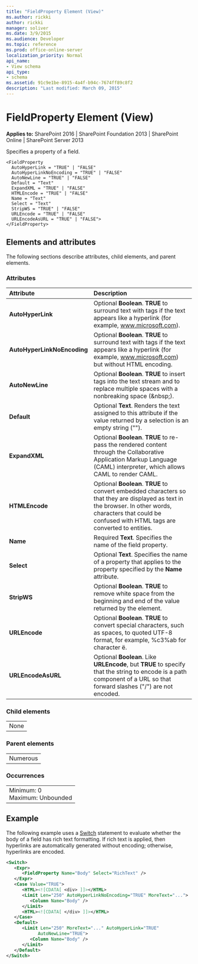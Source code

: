 ```yaml
---
title: "FieldProperty Element (View)"
ms.author: rickki
author: rickki
manager: soliver
ms.date: 3/9/2015
ms.audience: Developer
ms.topic: reference
ms.prod: office-online-server
localization_priority: Normal
api_name:
- View schema
api_type:
- schema
ms.assetid: 91c9e1be-8915-4a4f-b94c-7674ff89c8f2
description: "Last modified: March 09, 2015"
---
```


# FieldProperty Element (View)

 
  
 **Applies to:** SharePoint 2016 | SharePoint Foundation 2013 | SharePoint Online | SharePoint Server 2013
  
Specifies a property of a field.
  
```
<FieldProperty
  AutoHyperLink = "TRUE" | "FALSE"
  AutoHyperLinkNoEncoding = "TRUE" | "FALSE"
  AutoNewLine = "TRUE" | "FALSE"
  Default = "Text"
  ExpandXML = "TRUE" | "FALSE"
  HTMLEncode = "TRUE" | "FALSE"
  Name = "Text"
  Select = "Text"
  StripWS = "TRUE" | "FALSE"
  URLEncode = "TRUE" | "FALSE"
  URLEncodeAsURL = "TRUE" | "FALSE">
</FieldProperty>
```

## Elements and attributes

The following sections describe attributes, child elements, and parent elements.

### Attributes

|**Attribute**|**Description**|
|:-----|:-----|
|**AutoHyperLink** <br/> |Optional **Boolean**. **TRUE** to surround text with <A> tags if the text appears like a hyperlink (for example, www.microsoft.com).  <br/> |
|**AutoHyperLinkNoEncoding** <br/> |Optional **Boolean**. **TRUE** to surround text with <A> tags if the text appears like a hyperlink (for example, www.microsoft.com) but without HTML encoding.  <br/> |
|**AutoNewLine** <br/> |Optional **Boolean**. **TRUE** to insert <BR> tags into the text stream and to replace multiple spaces with a nonbreaking space (&amp;nbsp;).  <br/> |
|**Default** <br/> |Optional **Text**. Renders the text assigned to this attribute if the value returned by a selection is an empty string ("").  <br/> |
|**ExpandXML** <br/> |Optional **Boolean**. **TRUE** to re-pass the rendered content through the Collaborative Application Markup Language (CAML) interpreter, which allows CAML to render CAML.  <br/> |
|**HTMLEncode** <br/> |Optional **Boolean**. **TRUE** to convert embedded characters so that they are displayed as text in the browser. In other words, characters that could be confused with HTML tags are converted to entities.  <br/> |
|**Name** <br/> |Required **Text**. Specifies the name of the field property.  <br/> |
|**Select** <br/> |Optional **Text**. Specifies the name of a property that applies to the property specified by the **Name** attribute.  <br/> |
|**StripWS** <br/> |Optional **Boolean**. **TRUE** to remove white space from the beginning and end of the value returned by the element.  <br/> |
|**URLEncode** <br/> |Optional **Boolean**. **TRUE** to convert special characters, such as spaces, to quoted UTF-8 format, for example, %c3%ab for character ë.  <br/> |
|**URLEncodeAsURL** <br/> |Optional **Boolean**. Like **URLEncode**, but **TRUE** to specify that the string to encode is a path component of a URL so that forward slashes ("/") are not encoded.  <br/> |
   
### Child elements

||
|:-----|
|None |
   
### Parent elements

||
|:-----|
|Numerous |
   
### Occurrences

||
|:-----|
|Minimum: 0  <br/> Maximum: Unbounded  <br/> |
   
## Example

The following example uses a [Switch](switch-element-view.md) statement to evaluate whether the body of a field has rich text formatting. If rich text is applied, then hyperlinks are automatically generated without encoding; otherwise, hyperlinks are encoded. 
  
```XML
<Switch>
   <Expr>
      <FieldProperty Name="Body" Select="RichText" />
   </Expr>
   <Case Value="TRUE">
      <HTML><![CDATA[ <div> ]]></HTML>
      <Limit Len="250" AutoHyperLinkNoEncoding="TRUE" MoreText="...">
         <Column Name="Body" />
      </Limit>
      <HTML><![CDATA[ </div> ]]></HTML>
   </Case>
   <Default>
      <Limit Len="250" MoreText="..." AutoHyperLink="TRUE" 
            AutoNewLine="TRUE">
         <Column Name="Body" />
      </Limit>
   </Default>
</Switch>
```


